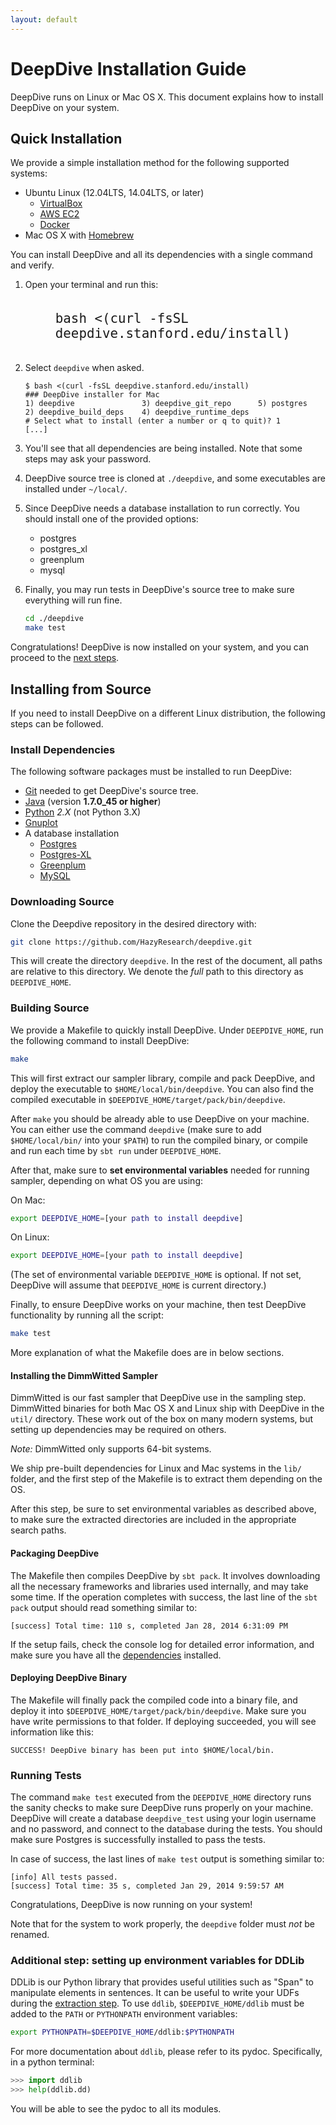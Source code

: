 ```yaml
---
layout: default
---
```


# DeepDive Installation Guide

DeepDive runs on Linux or Mac OS X.
This document explains how to install DeepDive on your system.

## Quick Installation

We provide a simple installation method for the following supported systems:

* Ubuntu Linux (12.04LTS, 14.04LTS, or later)
    * [VirtualBox](https://help.ubuntu.com/community/VirtualBox)
    * [AWS EC2](../advanced/ec2.html)
    * [Docker](../advanced/docker.html)
* Mac OS X with [Homebrew](http://brew.sh)

You can install DeepDive and all its dependencies with a single command and verify.

1. Open your terminal and run this:
   <pre style="width:80%; margin:0 auto; padding:20px;"><code><big style="font-size:175%;">bash <(curl -fsSL deepdive.stanford.edu/install)</big></code></pre>

2. Select `deepdive` when asked.

    ```
    $ bash <(curl -fsSL deepdive.stanford.edu/install)
    ### DeepDive installer for Mac
    1) deepdive               3) deepdive_git_repo      5) postgres
    2) deepdive_build_deps    4) deepdive_runtime_deps
    # Select what to install (enter a number or q to quit)? 1
    [...]
    ```

3. You'll see that all dependencies are being installed. Note that some steps may ask your password.

4. DeepDive source tree is cloned at `./deepdive`, and some executables are installed under `~/local/`.

5. Since DeepDive needs a database installation to run correctly.  You should install one of the provided options:
    * postgres
    * postgres_xl
    * greenplum
    * mysql

6. Finally, you may run tests in DeepDive's source tree to make sure everything will run fine.

    ```bash
    cd ./deepdive
    make test
    ```

Congratulations! DeepDive is now installed on your system, and you can proceed to the [next steps](walkthrough/walkthrough.html).



## Installing from Source

If you need to install DeepDive on a different Linux distribution, the following steps can be followed.

### <a name="dependencies" href="#"></a> Install Dependencies

The following software packages must be installed to run DeepDive:

- [Git](http://git-scm.com/book/en/Getting-Started-Installing-Git) needed to get DeepDive's source tree.
- [Java](http://www.oracle.com/technetwork/java/javase/downloads/jre7-downloads-1880261.html)
  (version **1.7.0_45 or higher**)
- [Python](https://www.python.org/) *2.X* (not Python 3.X)
- [Gnuplot](http://www.gnuplot.info/)
- A database installation
    - [Postgres](http://wiki.postgresql.org/wiki/Detailed_installation_guides)
    - [Postgres-XL](../advanced/pgxl.html)
    - [Greenplum](../advanced/greenplum.html)
    - [MySQL](../advanced/mysql.html)

### Downloading Source

Clone the Deepdive repository in the desired directory with:

```bash
git clone https://github.com/HazyResearch/deepdive.git
```

This will create the directory `deepdive`. In the rest of the document, all
paths are relative to this directory. We denote the *full* path to this
directory as `DEEPDIVE_HOME`.


### Building Source

We provide a Makefile to quickly install DeepDive. Under `DEEPDIVE_HOME`, run the following command to install DeepDive:

```bash
make
```

This will first extract our sampler library, compile and pack DeepDive, and deploy the executable to `$HOME/local/bin/deepdive`. You can also find the compiled executable in `$DEEPDIVE_HOME/target/pack/bin/deepdive`.

After `make` you should be already able to use DeepDive on your machine. You can either use the command `deepdive` (make sure to add `$HOME/local/bin/` into your `$PATH`) to run the compiled binary, or compile and run each time by `sbt run` under `DEEPDIVE_HOME`.

After that, make sure to **set environmental variables** needed for running sampler, depending on what OS you are using:

On Mac:

```bash
export DEEPDIVE_HOME=[your path to install deepdive]
```

On Linux:

```bash
export DEEPDIVE_HOME=[your path to install deepdive]
```

(The set of environmental variable `DEEPDIVE_HOME` is optional. If not set, DeepDive will assume that `DEEPDIVE_HOME` is current directory.)

Finally, to ensure DeepDive works on your machine, then test DeepDive functionality by running all the script:

```bash
make test
```

More explanation of what the Makefile does are in below sections.

#### <a name="sampler" href="#"></a> Installing the DimmWitted Sampler

DimmWitted is our fast sampler that DeepDive use in the sampling step.
DimmWitted binaries for both Mac OS X and Linux ship with DeepDive in the
`util/` directory. These work out of the box on many modern systems, but setting
up dependencies may be required on others.

*Note:* DimmWitted only supports 64-bit systems.

We ship pre-built dependencies for Linux and Mac systems in the `lib/` folder, and the first step of the Makefile is to extract them depending on the OS.

After this step, be sure to set environmental variables as described above, to make sure the extracted directories are included in the appropriate search paths.

#### Packaging DeepDive

The Makefile then compiles DeepDive by `sbt pack`. It involves downloading all the necessary frameworks and libraries used
internally, and may take some time. If the operation completes with success, the
last line of the `sbt pack` output should read something similar to:

    [success] Total time: 110 s, completed Jan 28, 2014 6:31:09 PM

If the setup fails, check the console log for detailed error information, and make sure you have all the [dependencies](#dependencies) installed.

#### Deploying DeepDive Binary

The Makefile will finally pack the compiled code into a binary file, and deploy it into `$DEEPDIVE_HOME/target/pack/bin/deepdive`. Make sure you have write permissions to that folder. If deploying succeeded, you will see information like this:

    SUCCESS! DeepDive binary has been put into $HOME/local/bin.

### Running Tests

The command `make test` executed from the `DEEPDIVE_HOME` directory runs the
sanity checks to make sure DeepDive runs properly on your machine. DeepDive will create a database `deepdive_test` using your login username and no password, and connect to the database during the tests. You should make sure Postgres is successfully installed to pass the tests.

In case of success, the last lines of `make test` output is something similar to:

    [info] All tests passed.
    [success] Total time: 35 s, completed Jan 29, 2014 9:59:57 AM

Congratulations, DeepDive is now running on your system!

Note that for the system to work properly, the `deepdive` folder must *not* be
renamed.

### <a id="ddlib" href="#"></a> Additional step: setting up environment variables for DDLib

DDLib is our Python library that provides useful utilities such as "Span" to
manipulate elements in sentences. It can be useful to write your UDFs during the
[extraction step](overview.html#extraction). To use `ddlib`,
`$DEEPDIVE_HOME/ddlib` must be added to the `PATH` or `PYTHONPATH` environment
variables:

```bash
export PYTHONPATH=$DEEPDIVE_HOME/ddlib:$PYTHONPATH
```

For more documentation about `ddlib`, please refer to its pydoc. Specifically, in a python terminal:

```python
>>> import ddlib
>>> help(ddlib.dd)
```

You will be able to see the pydoc to all its modules.

